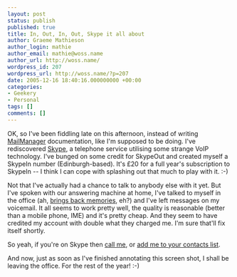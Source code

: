 ```yaml
---
layout: post
status: publish
published: true
title: In, Out, In, Out, Skype it all about
author: Graeme Mathieson
author_login: mathie
author_email: mathie@woss.name
author_url: http://woss.name/
wordpress_id: 207
wordpress_url: http://woss.name/?p=207
date: 2005-12-16 18:40:16.000000000 +00:00
categories:
- Geekery
- Personal
tags: []
comments: []
---
```

OK, so I've been fiddling late on this afternoon, instead of writing <a href="http://www.logicalware.com/">MailManager</a> documentation, like I'm supposed to be doing.  I've rediscovered <a href="http://www.skype.com/">Skype</a>, a telephone service utilising some strange VoIP technology.  I've bunged on some credit for SkypeOut and created myself a SkypeIn number (Edinburgh-based).  It's &pound;20 for a full year's subscription to SkypeIn -- I think I can cope with splashing out that much to play with it. :-)

Not that I've actually had a chance to talk to anybody else with it yet.  But I've spoken with our answering machine at home, I've talked to myself in the office (ah, <a href="http://www.aculab.com/">brings back memories</a>, eh?) and I've left messages on my voicemail.  It all seems to work pretty well, the quality is reasonable (better than a mobile phone, IME) and it's pretty cheap.  And they seem to have credited my account with double what they charged me.  I'm sure that'll fix itself shortly.

So yeah, if you're on Skype then <a href="skype:mathie_wossname?call">call me</a>, or <a href="skype:mathie_wossname?add">add me to your contacts list</a>.

And now, just as soon as I've finished annotating this screen shot, I shall be leaving the office.  For the rest of the year! :-)
